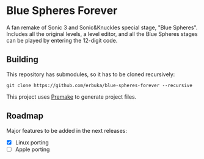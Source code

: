 # Blue Spheres Forever

A fan remake of Sonic 3 and Sonic&Knuckles special stage, "Blue Spheres". Includes all the original levels, a level editor, and all the Blue Spheres stages can be played by entering the 12-digit code. 

## Building

This repository has submodules, so it has to be cloned recursively:
```
git clone https://github.com/erbuka/blue-spheres-forever --recursive
```

This project uses [Premake](https://premake.github.io/) to generate project files.

## Roadmap

Major features to be added in the next releases:

- [X] Linux porting
- [ ] Apple porting
